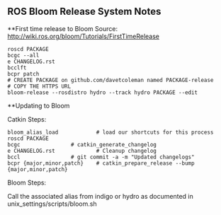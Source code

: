 ROS Bloom Release System Notes
------------

**First time release to Bloom
  Source: http://wiki.ros.org/bloom/Tutorials/FirstTimeRelease

```
roscd PACKAGE
bcgc --all  
e CHANGELOG.rst
bcclft
bcpr patch
# CREATE PACKAGE on github.com/davetcoleman named PACKAGE-release
# COPY THE HTTPS URL
bloom-release --rosdistro hydro --track hydro PACKAGE --edit
```

**Updating to Bloom

Catkin Steps:
```
bloom_alias_load            # load our shortcuts for this process
roscd PACKAGE
bcgc			    # catkin_generate_changelog
e CHANGELOG.rst             # Cleanup changelog
bccl			    # git commit -a -m "Updated changelogs"
bcpr {major,minor,patch}    # catkin_prepare_release --bump {major,minor,patch}
```

Bloom Steps:

Call the associated alias from indigo or hydro as documented in unix_settings/scripts/bloom.sh